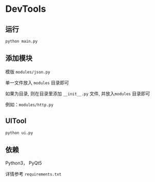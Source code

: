 # DevTools

## 运行

```shell
python main.py
```

## 添加模块

模版 `modules/json.py`

单一文件放入 `modules` 目录即可

如果为目录, 则在目录里添加 `__init__.py` 文件, 并放入`modules` 目录即可

例如：`modules/http.py`

## UITool

```shell
python ui.py
```

## 依赖

Python3， PyQt5

详情参考 `requirements.txt`
